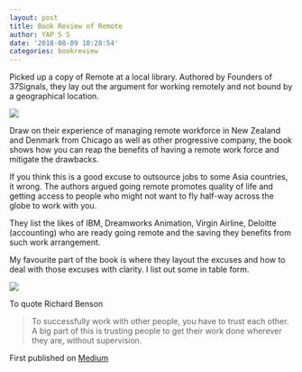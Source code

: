 ```yaml
---
layout: post
title: Book Review of Remote
author: YAP S S
date: '2018-08-09 10:28:54'
categories: bookreview
---
```



Picked up a copy of Remote at a local library. Authored by Founders of 37Signals, they lay out the argument for working remotely and not bound by a geographical location.

![](https://cdn-images-1.medium.com/max/600/1*dwlio1Ve_h8BWlF7fLtnUQ.jpeg)

Draw on their experience of managing remote workforce in New Zealand and Denmark from Chicago as well as other progressive company, the book shows how you can reap the benefits of having a remote work force and mitigate the drawbacks.

If you think this is a good excuse to outsource jobs to some Asia countries, it wrong. The authors argued going remote promotes quality of life and getting access to people who might not want to fly half-way across the globe to work with you.

They list the likes of IBM, Dreamworks Animation, Virgin Airline, Deloitte (accounting) who are ready going remote and the saving they benefits from such work arrangement.

My favourite part of the book is where they layout the excuses and how to deal with those excuses with clarity. I list out some in table form.

![](https://cdn-images-1.medium.com/max/800/1*dEf2AWk1ezZWhTAzsILUhw.png)

To quote Richard Benson

> To successfully work with other people, you have to trust each other. A big part of this is trusting people to get their work done wherever they are, without supervision.




First published on [Medium](https://medium.com/@mryap/book-review-of-remote-f0964ff76452) 
